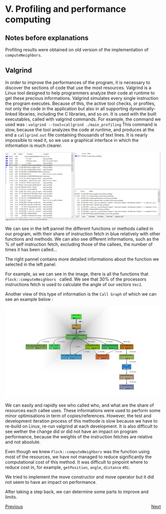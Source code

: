 # V. Profiling and performance computing

## Notes before explanations

Profiling results were obtained on old version of the implementation of `computeNeighbors`.

## Valgrind

In order to improve the performances of the program, it is necessary to discover the sections of code that use the most resources. Valgrind is a Linux tool designed to help programmers analyze their code at runtime to get these precious informations.
Valgrind simulates every single instruction the program executes. Because of this, the active tool checks, or profiles, not only the code in the application but also in all supporting dynamically-linked libraries, including the C libraries, and so on.
 It is used with the built executables, called with valgrind commands. For example, the command we used was :
 `valgrind --tool=callgrind ./main_profiling`
 This command is slow, because the tool analyzes the code at runtime, and produces at the end a `callgrind.out` file containing thousands of text lines. It is nearly impossible to read it, so we use a graphical interface in which the information is much clearer.

![CallgrindUI](../assets/UI_Callgrind.png "CallgrindUI")

We can see in the left pannel the different functions or methods called in our program, with their share of instruction fetch in blue relatively with other functions and methods. We can also see different informations, such as the % of self instruction fetch, excluding those of the callees, the number of times it has been called...

The right pannel contains more detailed informations about the function we selected in the left panel.

For example, as we can see in the image, there is all the functions that `Flock::computeNeighbors ` called. We see that 30% of the processors instructions fetch is used to calculate the angle of our vectors `Vec2`.

Another view of this type of information is the `Call Graph` of which we can see an example below :

![Callgraph](../assets/callgraph.png)

We can easily and rapidly see who called who, and what are the share of resources each callee uses.
These informations were used to perform some minor optimisations in term of copies/references. However, the test and development iteration process of this methode is slow because we have to re-build on Linux, re-run valgrind at each development. It is also difficult to see wether the change did or did not have an impact on program performance, because the weights of the instruction fetches are relative and not absolute.

Even though we knew `Flock::computeNeighbors` was the function using most of the resources, we have not managed to reduce significantly the computational cost of this method. It was difficult to pinpoint where to reduce cost in, for example, `getPosition`, `angle`, `distance` etc.

We tried to implement the move constructor and move operator but it did not seem to have an impact on performance.

After taking a step back, we can determine some parts to improve and limits.

<div style="float:right;">
<a href="./conclusion_openings.md">Next</a>
</div>
<a href="./continuous_integration.md">Previous</a>
